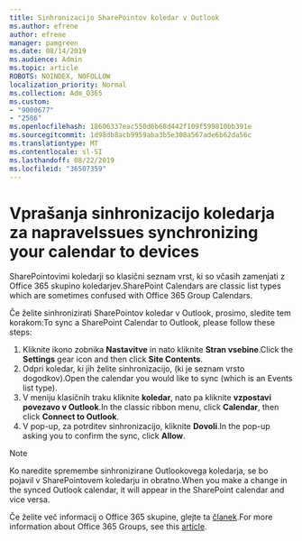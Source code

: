 ```yaml
---
title: Sinhronizacijo SharePointov koledar v Outlook
ms.author: efrene
author: efrene
manager: pamgreen
ms.date: 08/14/2019
ms.audience: Admin
ms.topic: article
ROBOTS: NOINDEX, NOFOLLOW
localization_priority: Normal
ms.collection: Adm_O365
ms.custom:
- "9000677"
- "2586"
ms.openlocfilehash: 18606337eac550d6b68d442f109f599810bb391e
ms.sourcegitcommit: 1d98db8acb9959aba3b5e308a567ade6b62da56c
ms.translationtype: MT
ms.contentlocale: sl-SI
ms.lasthandoff: 08/22/2019
ms.locfileid: "36507359"
---
```

# <a name="issues-synchronizing-your-calendar-to-devices"></a><span data-ttu-id="23a50-102">Vprašanja sinhronizacijo koledarja za naprave</span><span class="sxs-lookup"><span data-stu-id="23a50-102">Issues synchronizing your calendar to devices</span></span>

<span data-ttu-id="23a50-103">SharePointovimi koledarji so klasični seznam vrst, ki so včasih zamenjati z Office 365 skupino koledarjev.</span><span class="sxs-lookup"><span data-stu-id="23a50-103">SharePoint Calendars are classic list types which are sometimes confused with Office 365 Group Calendars.</span></span>

<span data-ttu-id="23a50-104">Če želite sinhronizirati SharePointov koledar v Outlook, prosimo, sledite tem korakom:</span><span class="sxs-lookup"><span data-stu-id="23a50-104">To sync a SharePoint Calendar to Outlook, please follow these steps:</span></span>

1. <span data-ttu-id="23a50-105">Kliknite ikono zobnika **Nastavitve** in nato kliknite **Stran vsebine**.</span><span class="sxs-lookup"><span data-stu-id="23a50-105">Click the **Settings** gear icon and then click **Site Contents**.</span></span>
2. <span data-ttu-id="23a50-106">Odpri koledar, ki jih želite sinhronizacijo, (ki je seznam vrsto dogodkov).</span><span class="sxs-lookup"><span data-stu-id="23a50-106">Open the calendar you would like to sync (which is an Events list type).</span></span>
3. <span data-ttu-id="23a50-107">V meniju klasičnih traku kliknite **koledar**, nato pa kliknite **vzpostavi povezavo v Outlook**.</span><span class="sxs-lookup"><span data-stu-id="23a50-107">In the classic ribbon menu, click **Calendar**, then click **Connect to Outlook**.</span></span>
4. <span data-ttu-id="23a50-108">V pop-up, za potrditev sinhronizacijo, kliknite **Dovoli**.</span><span class="sxs-lookup"><span data-stu-id="23a50-108">In the pop-up asking you to confirm the sync, click **Allow**.</span></span>

>[!Note]
> <span data-ttu-id="23a50-109">Ko naredite spremembe sinhronizirane Outlookovega koledarja, se bo pojavil v SharePointovem koledarju in obratno.</span><span class="sxs-lookup"><span data-stu-id="23a50-109">When you make a change in the synced Outlook calendar, it will appear in the SharePoint calendar and vice versa.</span></span>

<span data-ttu-id="23a50-110">Če želite več informacij o Office 365 skupine, glejte ta [članek](https://support.office.com/article/Learn-about-Office-365-groups-b565caa1-5c40-40ef-9915-60fdb2d97fa2).</span><span class="sxs-lookup"><span data-stu-id="23a50-110">For more information about Office 365 Groups, see this [article](https://support.office.com/article/Learn-about-Office-365-groups-b565caa1-5c40-40ef-9915-60fdb2d97fa2).</span></span>
